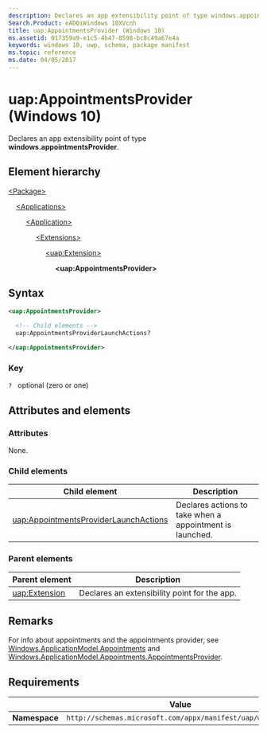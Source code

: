 ```yaml
---
description: Declares an app extensibility point of type windows.appointmentsProvider (in Package/Applications).
Search.Product: eADQiWindows 10XVcnh
title: uap:AppointmentsProvider (Windows 10)
ms.assetid: 017359a9-e1c5-4b47-8598-bc8c49a67e4a
keywords: windows 10, uwp, schema, package manifest
ms.topic: reference
ms.date: 04/05/2017
---
```


# uap:AppointmentsProvider (Windows 10)

Declares an app extensibility point of type **windows.appointmentsProvider**.

## Element hierarchy

[\<Package\>](element-package.md)

&nbsp;&nbsp;&nbsp;&nbsp;[\<Applications\>](element-applications.md)

&nbsp;&nbsp;&nbsp;&nbsp; &nbsp;&nbsp;&nbsp;&nbsp;[\<Application\>](element-application.md)

&nbsp;&nbsp;&nbsp;&nbsp; &nbsp;&nbsp;&nbsp;&nbsp; &nbsp;&nbsp;&nbsp;&nbsp;[\<Extensions\>](element-extensions.md)

&nbsp;&nbsp;&nbsp;&nbsp; &nbsp;&nbsp;&nbsp;&nbsp; &nbsp;&nbsp;&nbsp;&nbsp; &nbsp;&nbsp;&nbsp;&nbsp;[\<uap:Extension\>](element-uap-extension.md)

&nbsp;&nbsp;&nbsp;&nbsp; &nbsp;&nbsp;&nbsp;&nbsp; &nbsp;&nbsp;&nbsp;&nbsp; &nbsp;&nbsp;&nbsp;&nbsp; &nbsp;&nbsp;&nbsp;&nbsp;**\<uap:AppointmentsProvider\>**

## Syntax

```xml
<uap:AppointmentsProvider>

  <!-- Child elements -->
  uap:AppointmentsProviderLaunchActions?

</uap:AppointmentsProvider>
```

### Key

`?`   optional (zero or one)

## Attributes and elements

### Attributes

None.

### Child elements

| Child element | Description |
|-|-|
| [uap:AppointmentsProviderLaunchActions](element-uap-appointmentsproviderlaunchactions.md) | Declares actions to take when a appointment is launched. |

### Parent elements

| Parent element | Description |
|-|-|
| [uap:Extension](element-extension.md) | Declares an extensibility point for the app. |

## Remarks

For info about appointments and the appointments provider, see [Windows.ApplicationModel.Appointments](/uwp/api/Windows.ApplicationModel.Appointments) and [Windows.ApplicationModel.Appointments.AppointmentsProvider](/uwp/api/Windows.ApplicationModel.Appointments.AppointmentsProvider).

## Requirements

|   | Value |
|--|--|
| **Namespace** | `http://schemas.microsoft.com/appx/manifest/uap/windows10` |
